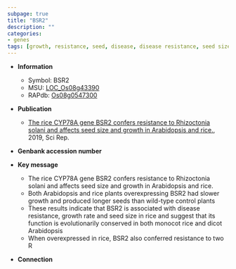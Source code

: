 ```yaml
---
subpage: true
title: "BSR2"
description: ""
categories:
- genes
tags: [growth, resistance, seed, disease, disease resistance, seed size, growth rate]
---
```


* **Information**  
    + Symbol: BSR2  
    + MSU: [LOC_Os08g43390](http://rice.plantbiology.msu.edu/cgi-bin/ORF_infopage.cgi?orf=LOC_Os08g43390)  
    + RAPdb: [Os08g0547300](http://rapdb.dna.affrc.go.jp/viewer/gbrowse_details/irgsp1?name=Os08g0547300)  

* **Publication**  
    + [The rice CYP78A gene BSR2 confers resistance to Rhizoctonia solani and affects seed size and growth in Arabidopsis and rice.](http://www.ncbi.nlm.nih.gov/pubmed?term=The+rice+CYP78A+gene+BSR2+confers+resistance+to+Rhizoctonia+solani+and+affects+seed+size+and+growth+in+Arabidopsis+and+rice.%5BTitle%5D), 2019, Sci Rep.

* **Genbank accession number**  

* **Key message**  
    + The rice CYP78A gene BSR2 confers resistance to Rhizoctonia solani and affects seed size and growth in Arabidopsis and rice.
    + Both Arabidopsis and rice plants overexpressing BSR2 had slower growth and produced longer seeds than wild-type control plants
    + These results indicate that BSR2 is associated with disease resistance, growth rate and seed size in rice and suggest that its function is evolutionarily conserved in both monocot rice and dicot Arabidopsis
    + When overexpressed in rice, BSR2 also conferred resistance to two R

* **Connection**  



